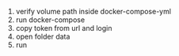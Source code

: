 1. verify volume path inside docker-compose-yml
2. run docker-compose
3. copy token from url and login
4. open folder data
5. run